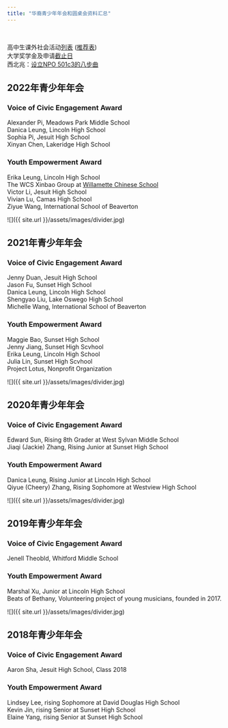 ```yaml
---
title: "华裔青少年年会和圆桌会资料汇总"
---
```


<br>

高中生课外社会活动[列表](https://goo.gl/2d2Kri) ([推荐表](https://goo.gl/5HpKVU))  
大学奖学金及申请[截止日](https://willamette.edu/offices/saga/students/external/index.html)  
西北兆：[设立NPO 501c3的八步曲](https://drive.google.com/file/d/1F5pXE9Ml0s2EY1s2_lgn2_IfSTszVgOO/view?usp=sharing)  

## 2022年青少年年会

### Voice of Civic Engagement Award  
Alexander Pi, Meadows Park Middle School  
Danica Leung, Lincoln High School  
Sophia Pi, Jesuit High School  
Xinyan Chen, Lakeridge High School  

### Youth Empowerment Award  
Erika Leung, Lincoln High School  
The WCS Xinbao Group at [Willamette Chinese School](https://wcscorvallis.webs.com/)  
Victor Li, Jesuit High School  
Vivian Lu, Camas High School  
Ziyue Wang, International School of Beaverton  

![]({{ site.url }}/assets/images/divider.jpg)

## 2021年青少年年会

### Voice of Civic Engagement Award  
Jenny Duan, Jesuit High School  
Jason Fu, Sunset High School  
Danica Leung, Lincoln High School  
Shengyao Liu, Lake Oswego High School  
Michelle Wang, International School of Beaverton  

### Youth Empowerment Award  
Maggie Bao, Sunset High School  
Jenny Jiang, Sunset High Scvhool  
Erika Leung, Lincoln High School  
Julia Lin, Sunset High Scvhool  
Project Lotus, Nonprofit Organization  

![]({{ site.url }}/assets/images/divider.jpg)

## 2020年青少年年会

### Voice of Civic Engagement Award  
Edward Sun, Rising 8th Grader at West Sylvan Middle School  
Jiaqi (Jackie) Zhang, Rising Junior at Sunset High School  

### Youth Empowerment Award  
Danica Leung, Rising Junior at Lincoln High School  
Qiyue (Cheery) Zhang, Rising Sophomore at Westview High School  

![]({{ site.url }}/assets/images/divider.jpg)

## 2019年青少年年会

### Voice of Civic Engagement Award  
Jenell Theobld, Whitford Middle School  

### Youth Empowerment Award  
Marshal Xu, Junior at Lincoln High School  
Beats of Bethany, Volunteering project of young musicians, founded in 2017.    

![]({{ site.url }}/assets/images/divider.jpg)

## 2018年青少年年会

### Voice of Civic Engagement Award  
Aaron Sha, Jesuit High School, Class 2018  

### Youth Empowerment Award  
Lindsey Lee, rising Sophomore at David Douglas High School  
Kevin Jin, rising Senior at Sunset High School  
Elaine Yang, rising Senior at Sunset High School  
